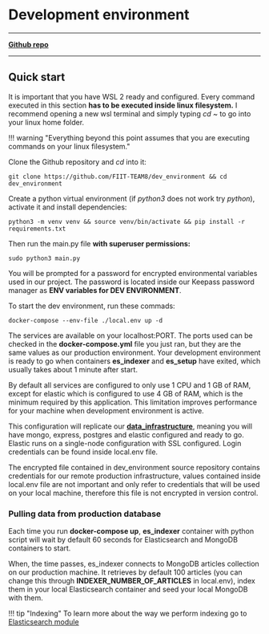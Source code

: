 # Development environment
---
[**Github repo**](https://github.com/FIIT-TEAM8/dev_environment)

---

## Quick start
It is important that you have WSL 2 ready and configured. Every command executed in this section **has to be executed inside linux filesystem.** I recommend opening a new wsl terminal and simply typing _cd ~_ to go into your linux home folder.

!!! warning "Everything beyond this point assumes that you are executing commands on your linux filesystem."

Clone the Github repository and _cd_ into it:
```
git clone https://github.com/FIIT-TEAM8/dev_environment && cd dev_environment
```
Create a python virtual environment (if _python3_ does not work try _python_), activate it and install dependencies:
```
python3 -m venv venv && source venv/bin/activate && pip install -r requirements.txt
```
Then run the main.py file **with superuser permissions:**
```
sudo python3 main.py
```
You will be prompted for a password for encrypted environmental variables used in our project. The password is located inside our Keepass password manager as **ENV variables for DEV ENVIRONMENT**. 

To start the dev environment, run these commads:
```
docker-compose --env-file ./local.env up -d
```
The services are available on your localhost:PORT. The ports used can be checked in the **docker-compose.yml** file you just ran, but they are the same values as our production environment. Your development environment is ready to go when containers **es_indexer** and **es_setup** have exited, which usually takes about 1 minute after start.

By default all services are configured to only use 1 CPU and 1 GB of RAM, except for elastic which is configured to use 4 GB of RAM, which is the minimum required by this application. This limitation improves performance for your machine when development environment is active.
  

This configuration will replicate our [**data_infrastructure**](https://github.com/FIIT-TEAM8/data_infrastructure), meaning you will have mongo, express, postgres and elastic configured and ready to go. Elastic runs on a single-node configuration with SSL configured. Login credentials can be found inside local.env file.

The encrypted file contained in dev_environment source repository contains credentials for our remote production infrastructure, values contained inside local.env file are not important and only refer to credentials that will be used on your local machine, therefore this file is not encrypted in version control.

### Pulling data from production database
Each time you run **docker-compose up**, **es_indexer** container with python script will wait by default 60 seconds for Elasticsearch and MongoDB containers to start.

When, the time passes, es_indexer connects to MongoDB articles collection on our production machine. It retrieves by default 100 articles (you can change this through **INDEXER_NUMBER_OF_ARTICLES** in local.env),
index them in your local Elasticsearch container and seed your local MongoDB with them. 


!!! tip "Indexing"
    To learn more about the way we perform indexing go to [Elasticsearch module](https://team08-21.studenti.fiit.stuba.sk/docu/modules/elasticsearch/)
